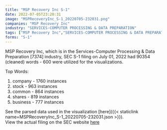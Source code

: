 ```yaml
---
title: "MSP Recovery Inc S-1"
date: 2022-07-05T23:20:31
image: "MSPRecoveryInc_S-1_20220705-232031.png"
companies: "MSP Recovery Inc"
industry: "SERVICES-COMPUTER PROCESSING & DATA PREPARATION"
tags: ["MSP Recovery Inc","SERVICES-COMPUTER PROCESSING & DATA PREPARATION","07-01-2022","S-1"]
forms: "S-1"
---
```

MSP Recovery Inc, which is in the Services-Computer Processing & Data Preparation [7374] industry, SEC S-1 filing on July 01, 2022 had 90354 (cleaned) words - 600 were utilized for the visualizations.

Top Words:
1. company - 1760 instances
2. stock - 963 instances
3. common - 864 instances
4. shares - 819 instances
5. business - 777 instances


See the parsed data used in the visualization [here]({{< staticlink name=MSPRecoveryInc_S-1_20220705-232031.json >}}).  
View the actual filing on the SEC website [here](https://www.sec.gov/Archives/edgar/data/1802450/0001193125-22-186395.txt)